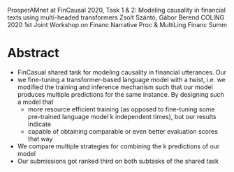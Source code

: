 ProsperAMnet at FinCausal 2020, Task 1 & 2:
  Modeling causality in financial texts using multi-headed transformers
Zsolt Szántó, Gábor Berend
COLING 2020 1st Joint Workshop on Financ Narrative Proc & MultiLing Financ Summ

# Abstract

* FinCasual shared task for modeling causality in financial utterances. Our
* we fine-tuning a transformer-based language model with a twist, i.e. we
  modified the training and inference mechanism such that our model produces
  multiple predictions for the same instance. By designing such a model that
  * more resource efficient training (as opposed to fine-tuning some
    pre-trained language model k independent times), but our results indicate
  * capable of obtaining comparable or even better evaluation scores that way
* We compare multiple strategies for combining the k predictions of our model
* Our submissions got ranked third on both subtasks of the shared task
